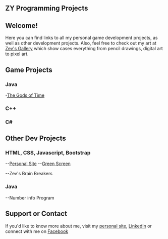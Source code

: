 ## ZY Programming Projects

## Welcome!
Here you can find links to all my personal game development projects, as well as other development projects. Also, feel free to check out my art at [Zev's Gallery](http://zevyirmiyahu.com/gallery.html) which show cases everything from pencil drawings, digital art to pixel art. 

##  Game Projects
### Java
  -[The Gods of Time](https://zevyirmiyahu.github.io/GOT/)

### C++

### C#

## Other Dev Projects

### HTML, CSS, Javascript, Bootstrap
  --[Personal Site](http://zevyirmiyahu.com)
  --[Green Screen](https://zevyirmiyahu.github.io/GreenScreen/)
  
  --Zev's Brain Breakers
  
### Java
  --Number info Program



## Support or Contact

If you'd like to know more about me, visit my [personal site](http://zevyirmiyahu.com), [LinkedIn](https://www.linkedin.com/in/zevyirmiyahu) or connect with me on [Facebook](https://www.facebook.com/ZevYirmiyahu)
